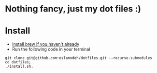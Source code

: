# Nothing fancy, just my dot files :)


# Install
- [Install brew if you haven't already](https://brew.sh)
- Run the following code in your terminal
```
git clone git@github.com:eslamodeh/dotfiles.git --recurse-submodules
cd dotfiles;
./install.sh;
```
